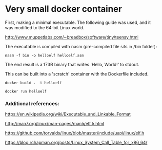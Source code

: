 # Very small docker container

First, making a minimal executable.
The following guide was used, and it was modified to the 64-bit Linux world.

http://www.muppetlabs.com/~breadbox/software/tiny/teensy.html

The executable is compiled with nasm (pre-compiled file sits in /bin folder):

`nasm -f bin -o helloelf helloelf.asm`

The end result is a 173B binary that writes 'Hello, World!' to stdout.

This can be built into a 'scratch' container with the Dockerfile included.

`docker build . -t helloelf`

`docker run helloelf`

### Additional references:

https://en.wikipedia.org/wiki/Executable_and_Linkable_Format

http://man7.org/linux/man-pages/man5/elf.5.html

https://github.com/torvalds/linux/blob/master/include/uapi/linux/elf.h

https://blog.rchapman.org/posts/Linux_System_Call_Table_for_x86_64/

